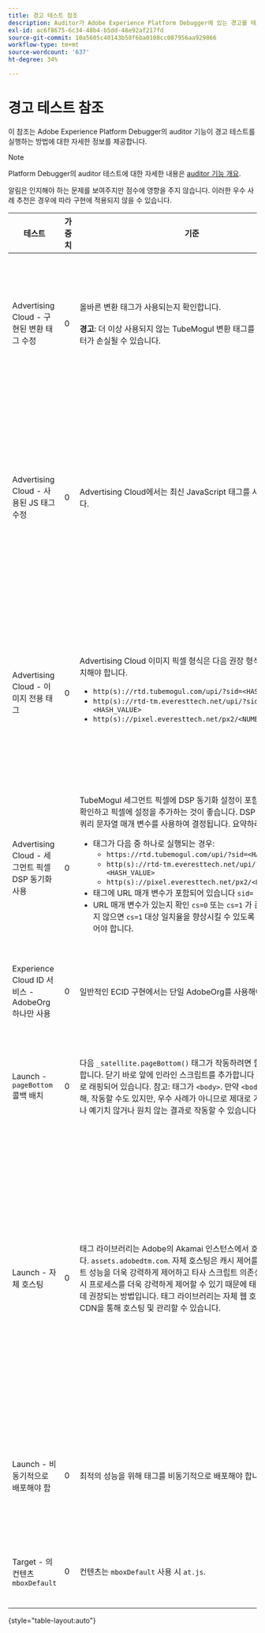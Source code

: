 ```yaml
---
title: 경고 테스트 참조
description: Auditor가 Adobe Experience Platform Debugger에 있는 경고를 테스트하는 방법을 알아봅니다.
exl-id: ac6f8675-6c34-48b4-b5dd-48e92af217fd
source-git-commit: 10a5605c40143b58f6ba0108cc087956aa929866
workflow-type: tm+mt
source-wordcount: '637'
ht-degree: 34%

---
```


# 경고 테스트 참조

이 참조는 Adobe Experience Platform Debugger의 auditor 기능이 경고 테스트를 실행하는 방법에 대한 자세한 정보를 제공합니다.

>[!NOTE]
>
>Platform Debugger의 auditor 테스트에 대한 자세한 내용은 [auditor 기능 개요](./overview.md).

알림은 인지해야 하는 문제를 보여주지만 점수에 영향을 주지 않습니다. 이러한 우수 사례 추천은 경우에 따라 구현에 적용되지 않을 수 있습니다.

| 테스트 | 가중치 | 기준 | 권장 사항 |
| --- | --- | --- | --- |
| Advertising Cloud - 구현된 변환 태그 수정 | 0 | 올바른 변환 태그가 사용되는지 확인합니다.<br><br>**경고**: 더 이상 사용되지 않는 TubeMogul 변환 태그를 사용하면 데이터가 손실될 수 있습니다. | 변환 픽셀을 새로운 Advertising Cloud 이미지 전용 변환 태그로 업그레이드합니다. 이 작업은 [Advertising Cloud 태그 확장](../../destinations/catalog/advertising/adobe-advertising-cloud.md). |
| Advertising Cloud - 사용된 JS 태그 수정 | 0 | Advertising Cloud에서는 최신 JavaScript 태그를 사용해야 합니다. | Advertising Cloud JavaScript를 최신 버전으로 업그레이드하십시오. 더 이상 사용되지 않는 JavaScript 버전을 사용하면 기능이 손실될 수 있습니다. 이 작업은 [Advertising Cloud 태그 확장](../../destinations/catalog/advertising/adobe-advertising-cloud.md). |
| Advertising Cloud - 이미지 전용 태그 | 0 | Advertising Cloud 이미지 픽셀 형식은 다음 권장 형식 중 하나와 일치해야 합니다. <ul><li>`http(s)://rtd.tubemogul.com/upi/?sid=<HASH_VALUE>`</li><li>`http(s)://rtd-tm.everesttech.net/upi/?sid=<HASH_VALUE>`</li><li>`http(s)://pixel.everesttech.net/px2/<NUMERIC_ID>?`</li></ul> | Advertising Cloud 픽셀을 새로운 Advertising Cloud 이미지 전용 태그로 업그레이드하여 전체 Advertising Cloud 기능을 활용할 수 있습니다. 이 작업은 [Advertising Cloud 태그 확장](../../destinations/catalog/advertising/adobe-advertising-cloud.md). |
| Advertising Cloud - 세그먼트 픽셀 DSP 동기화 사용 | 0 | TubeMogul 세그먼트 픽셀에 DSP 동기화 설정이 포함되어 있는지 확인하고 픽셀에 설정을 추가하는 것이 좋습니다. DSP 동기화 설정은 쿼리 문자열 매개 변수를 사용하여 결정됩니다. 요약하려면: <ul><li>태그가 다음 중 하나로 실행되는 경우:<ul><li>`https://rtd.tubemogul.com/upi/?sid=<HASH_VALUE>`</li><li>`http(s)://rtd-tm.everesttech.net/upi/?sid=<HASH_VALUE>`</li><li>`http(s)://pixel.everesttech.net/px2/<NUMERIC_ID>?`</li></ul></li><li>태그에 URL 매개 변수가 포함되어 있습니다 `sid=`</li><li>URL 매개 변수가 있는지 확인 `cs=0` 또는 `cs=1` 가 존재하며, 그렇지 않으면 `cs=1` 대상 일치율을 향상시킬 수 있도록 픽셀에 추가되어야 합니다.</li></ul> | URL 매개 변수 추가 `cs=1` DSP 동기화가 발생할 수 있도록 Advertising Cloud 픽셀에 매핑하여 대상 일치율을 높입니다. 이 작업은 [Advertising Cloud 태그 확장](../../destinations/catalog/advertising/adobe-advertising-cloud.md). |
| Experience Cloud ID 서비스 - AdobeOrg 하나만 사용 | 0 | 일반적인 ECID 구현에서는 단일 AdobeOrg를 사용해야 합니다. | 이 구현에 대해 여러 AdobeOrg ID가 있는지 확인합니다. <br><br>[추가 정보](https://experienceleague.adobe.com/docs/id-service/using/intro/id-request.html) |
| Launch - `pageBottom` 콜백 배치 | 0 | 다음 `_satellite.pageBottom()` 태그가 작동하려면 함수가 있어야 합니다. 닫기 바로 앞에 인라인 스크립트를 추가합니다 `</body>` 태그로 래핑되어 있습니다. 참고: 태그가 `<body>`. 만약 `<body>` 태그로 인해, 작동할 수도 있지만, 우수 사례가 아니므로 제대로 기능하지 않거나 예기치 않거나 원치 않는 결과로 작동할 수 있습니다. | 닫기 바로 앞에 인라인 스크립트를 추가합니다 `</body>` 태그로 래핑되어 있습니다. <br><br>[추가 정보](../../tags/ui/client-side/asynchronous-deployment.md) |
| Launch - 자체 호스팅 | 0 | 태그 라이브러리는 Adobe의 Akamai 인스턴스에서 호스팅 중입니다. `assets.adobedtm.com`. 자체 호스팅은 캐시 제어를 통해 웹 사이트 성능을 더욱 강력하게 제어하고 타사 스크립트 의존성을 줄이며 게시 프로세스를 더욱 강력하게 제어할 수 있기 때문에 태그를 로드하는 데 권장되는 방법입니다. 태그 라이브러리는 자체 웹 호스팅 또는 CDN을 통해 호스팅 및 관리할 수 있습니다. | 자체 호스팅으로 전환하는 것은 페이지에서 태그를 로드하는 것입니다. Akamai CDN을 통한 호스팅은 대부분의 경우 작동하지만 자체 호스팅이 페이지 성능을 향상시킵니다. <br><br>추가 정보:<ul><li>[태그 빠른 시작 안내서](../../tags/ui/client-side/asynchronous-deployment.md)</li><li>[비동기 배포](../../tags/ui/client-side/asynchronous-deployment.md)</li></ul> |
| Launch - 비동기적으로 배포해야 함 | 0 | 최적의 성능을 위해 태그를 비동기적으로 배포해야 합니다. | 다음을 포함합니다 `async` 적절한 태그 기능을 보장하기 위한 인라인 스크립트의 매개 변수 <br><br>[추가 정보](../../tags/ui/client-side/asynchronous-deployment.md) |
| Target - 의 컨텐츠 `mboxDefault` | 0 | 컨텐츠는 `mboxDefault` 사용 시 `at.js`. | 콘텐츠를 사용할 수 있는지 확인합니다. <br><br>[추가 정보](https://experienceleague.adobe.com/docs/target/using/implement-target/implementing-target.html) |

{style=&quot;table-layout:auto&quot;}
